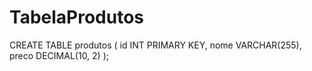 # TabelaProdutos

CREATE TABLE produtos (
    id INT PRIMARY KEY,
    nome VARCHAR(255),
    preco DECIMAL(10, 2)
);
